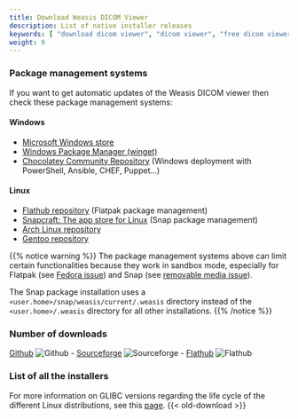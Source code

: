 ```yaml
---
title: Download Weasis DICOM Viewer
description: List of native installer releases
keywords: [ "download dicom viewer", "dicom viewer", "free dicom viewer", "open source dicom viewer", "weasis dicom viewer",  "multi-platform dicom viewer", "dicom", "pacs", "pacs viewer", "clinical viewer", "radiolgical viewer", "linux dicom viewer",  "mac dicom viewer" ]
weight: 9
---
```


### Package management systems

If you want to get automatic updates of the Weasis DICOM viewer then check these package management systems:

#### Windows
- [Microsoft Windows store](https://www.microsoft.com/en-us/p/weasis/9nhtv46lg4nh)
- [Windows Package Manager (winget)](https://github.com/microsoft/winget-pkgs/tree/master/manifests/w/WeasisTeam/Weasis/)
- [Chocolatey Community Repository](https://community.chocolatey.org/packages/weasis) (Windows deployment with PowerShell, Ansible, CHEF, Puppet...)

#### Linux
- [Flathub repository](https://flathub.org/apps/details/io.github.nroduit.Weasis) (Flatpak package management)
- [Snapcraft: The app store for Linux](https://snapcraft.io/weasis) (Snap package management)
- [Arch Linux repository](https://aur.archlinux.org/packages/weasis-bin/)
- [Gentoo repository](https://gpo.zugaina.org/media-gfx/weasis-bin)

{{% notice warning %}}
The package management systems above can limit certain functionalities because they work in sandbox mode, especially for Flatpak (see [Fedora issue](https://github.com/nroduit/Weasis/issues/449#issuecomment-1763311969)) and Snap (see [removable media issue](https://github.com/nroduit/Weasis/issues/487#issuecomment-1826293187)). 

The Snap package installation uses a `<user.home>/snap/weasis/current/.weasis` directory instead of the `<user.home>/.weasis` directory for all other installations.
{{% /notice %}}

### Number of downloads

[Github](https://github.com/nroduit/Weasis/releases) ![Github](https://img.shields.io/github/downloads/nroduit/weasis/total?classes=inline "Github release downloads") - [Sourceforge](https://sourceforge.net/projects/dcm4che/files/Weasis/) ![Sourceforge](https://img.shields.io/sourceforge/dt/dcm4che/Weasis?classes=inline "Sourceforge release downloads") - [Flathub](https://flathub.org/apps/details/io.github.nroduit.Weasis) ![Flathub](https://img.shields.io/flathub/downloads/io.github.nroduit.Weasis?classes=inline "Flathub release downloads")


### List of all the installers

For more information on GLIBC versions regarding the life cycle of the different Linux distributions, see this [page](https://gist.github.com/wagenet/35adca1a032cec2999d47b6c40aa45b1#file-glibc-md).
{{< old-download >}}
